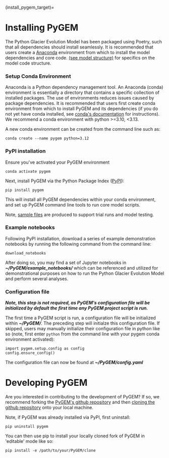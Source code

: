 (install_pygem_target)=
# Installing PyGEM
The Python Glacier Evolution Model has been packaged using Poetry, such that all dependencies should install seamlessly.  It is recommended that users create a [Anaconda](https://anaconda.org/) environment from which to install the model dependencies and core code. [(see model structure)](model_structure_and_workflow_target) for specifics on the model code structure.

### Setup Conda Environment
Anaconda is a Python dependency management tool. An Anaconda (conda) environment is essentially a directory that contains a specific collection of installed packages. The use of environments reduces issues caused by package dependencies. It is recommended that users first create conda environment from which to install PyGEM and its dependencies (if you do not yet have conda installed, see [conda's documentation](https://docs.conda.io/projects/conda/en/latest/user-guide/install) for instructions).  We recommend a conda environment with python >=3.10, <3.13.

A new conda environment can be created from the command line such as:
```
conda create --name pygem python=3.12
```

### PyPI installation
Ensure you've activated your PyGEM environment
```
conda activate pygem
```

Next, install PyGEM via the Python Package Index ([PyPI](https://pypi.org/project/pygem/)):
```
pip install pygem
```

This will install all PyGEM dependencies within your conda environment, and set up PyGEM command line tools to run core model scripts.

Note, [sample files](https://drive.google.com/drive/folders/13kiU00Zz2swN5OzwXiWIQTj_JLEHnDgZ) are produced to support trial runs and model testing.

### Example notebooks
Following PyPI installation, download a series of example demonstration notebooks by running the following command from the command line:
```
download_notebooks
```

After doing so, you may find a set of Jupyter notebooks in ***~/PyGEM/example_notebooks/*** which can be referenced and utilized for demonstrational purposes on how to run the Python Glacier Evolution Model and perform several analyses.

### Configuration file
***Note, this step is not required, as PyGEM's configuration file will be initialized by default the first time any PyGEM project script is run.***

The first time a PyGEM script is run, a configuration file will be initialized within ***~/PyGEM/***. The preceding step will initialze this configuration file. If skipped, users may manually initialize their configuration file in python like so (note, first enter `python` from the command line with your pygem conda environment activated):
```
import pygem.setup.config as config
config.ensure_config()
```

The configuration file can now be found at ***~/PyGEM/config.yaml***


# Developing PyGEM
Are you interested in contributing to the development of PyGEM? If so, we recommend forking the [PyGEM's github repository](https://github.com/PyGEM-Community/PyGEM) and then [cloning the github repository](https://docs.github.com/en/repositories/creating-and-managing-repositories/cloning-a-repository) onto your local machine.

Note, if PyGEM was already installed via PyPI, first uninstall:
```
pip uninstall pygem
````

You can then use pip to install your locally cloned fork of PyGEM in 'editable' mode like so:
```
pip install -e /path/to/your/PyGEM/clone
```